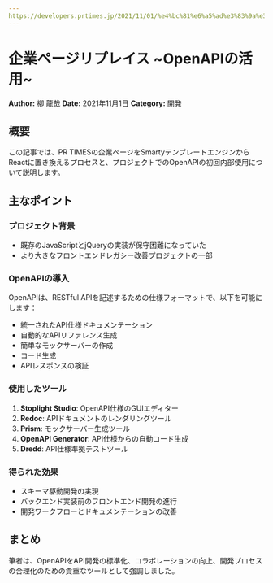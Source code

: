 ```yaml
---
https://developers.prtimes.jp/2021/11/01/%e4%bc%81%e6%a5%ad%e3%83%9a%e3%83%bc%e3%82%b8%e3%83%aa%e3%83%97%e3%83%ac%e3%82%a4%e3%82%b9-openapi%e3%81%ae%e6%b4%bb%e7%94%a8/
---
```


# 企業ページリプレイス ~OpenAPIの活用~

**Author:** 柳 龍哉
**Date:** 2021年11月1日
**Category:** 開発

## 概要

この記事では、PR TIMESの企業ページをSmartyテンプレートエンジンからReactに置き換えるプロセスと、プロジェクトでのOpenAPIの初回内部使用について説明します。

## 主なポイント

### プロジェクト背景

- 既存のJavaScriptとjQueryの実装が保守困難になっていた
- より大きなフロントエンドレガシー改善プロジェクトの一部

### OpenAPIの導入

OpenAPIは、RESTful APIを記述するための仕様フォーマットで、以下を可能にします：

- 統一されたAPI仕様ドキュメンテーション
- 自動的なAPIリファレンス生成
- 簡単なモックサーバーの作成
- コード生成
- APIレスポンスの検証

### 使用したツール

1. **Stoplight Studio**: OpenAPI仕様のGUIエディター
2. **Redoc**: APIドキュメントのレンダリングツール
3. **Prism**: モックサーバー生成ツール
4. **OpenAPI Generator**: API仕様からの自動コード生成
5. **Dredd**: API仕様準拠テストツール

### 得られた効果

- スキーマ駆動開発の実現
- バックエンド実装前のフロントエンド開発の進行
- 開発ワークフローとドキュメンテーションの改善

## まとめ

筆者は、OpenAPIをAPI開発の標準化、コラボレーションの向上、開発プロセスの合理化のための貴重なツールとして強調しました。
